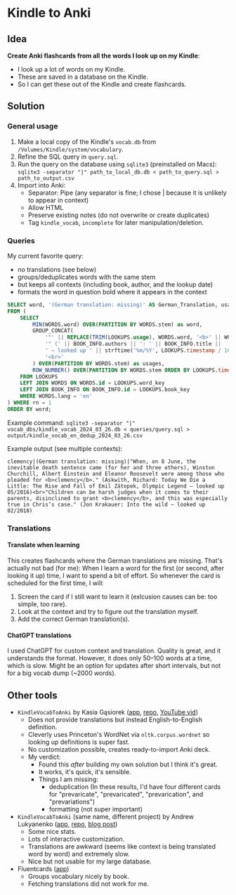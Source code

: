 # Kindle to Anki

## Idea

__Create Anki flashcards from all the words I look up on my Kindle__:
- I look up a lot of words on my Kindle.
- These are saved in a database on the Kindle.
- So I can get these out of the Kindle and create flashcards.

## Solution

### General usage

1. Make a local copy of the Kindle's `vocab.db` from `/Volumes/Kindle/system/vocabulary`.
2. Refine the SQL query in `query.sql`.
3. Run the query on the database using `sqlite3` (preinstalled on Macs): `sqlite3 -separator "|" path_to_local_db.db < path_to_query.sql > path_to_output.csv`
4. Import into Anki:
    - Separator: Pipe (any separator is fine; I chose | because it is unlikely to appear in context)
    - Allow HTML
    - Preserve existing notes (do not overwrite or create duplicates)
    - Tag `kindle_vocab`, `incomplete` for later manipulation/deletion.

### Queries

My current favorite query:
- no translations (see below)
- groups/deduplicates words with the same stem
- but keeps all contexts (including book, author, and the lookup date)
- formats the word in question bold where it appears in the context

```sql
SELECT word, '(German translation: missing)' AS German_Translation, usages
FROM (
    SELECT
        MIN(WORDS.word) OVER(PARTITION BY WORDS.stem) as word,
        GROUP_CONCAT(
            '"' || REPLACE(TRIM(LOOKUPS.usage), WORDS.word, '<b>' || WORDS.word || '</b>') || 
            '" (' || BOOK_INFO.authors || ': ' || BOOK_INFO.title || 
            ' — looked up ' || strftime('%m/%Y', LOOKUPS.timestamp / 1000, 'unixepoch') || ')', 
            '<br>'
        ) OVER(PARTITION BY WORDS.stem) as usages,
        ROW_NUMBER() OVER(PARTITION BY WORDS.stem ORDER BY LOOKUPS.timestamp) as rn
    FROM LOOKUPS
    LEFT JOIN WORDS ON WORDS.id = LOOKUPS.word_key
    LEFT JOIN BOOK_INFO ON BOOK_INFO.id = LOOKUPS.book_key
    WHERE WORDS.lang = 'en'
) WHERE rn = 1
ORDER BY word;
```

Example command: `sqlite3 -separator "|" vocab_dbs/kindle_vocab_2024_03_26.db < queries/query.sql > output/kindle_vocab_en_dedup_2024_03_26.csv`

Example output (see multiple contexts):

```
clemency|(German translation: missing)|"When, on 8 June, the inevitable death sentence came (for her and three others), Winston Churchill, Albert Einstein and Eleanor Roosevelt were among those who pleaded for <b>clemency</b>." (Askwith, Richard: Today We Die a Little: The Rise and Fall of Emil Zátopek, Olympic Legend — looked up 05/2016)<br>"Children can be harsh judges when it comes to their parents, disinclined to grant <b>clemency</b>, and this was especially true in Chris’s case." (Jon Krakauer: Into the wild — looked up 02/2018)
```

### Translations

#### Translate when learning

This creates flashcards where the German translations are missing. That's actually not bad (for me): When I learn a word for the first (or second, after looking it up) time, I want to spend a bit of effort. So whenever the card is scheduled for the first time, I will:
1. Screen the card if I still want to learn it (exlcusion causes can be: too simple, too rare).
2. Look at the context and try to figure out the translation myself.
3. Add the correct German translation(s).

#### ChatGPT translations

I used ChatGPT for custom context and translation. Quality is great, and it understands the format. However, it does only 50–100 words at a time, which is slow. Might be an option for updates after short intervals, but not for a big vocab dump (~2000 words).

## Other tools

- `KindleVocabToAnki` by Kasia Gąsiorek ([app](https://kindle-vocab-to-anki.vercel.app/), [repo](https://github.com/hebiscus/KindleVocabToAnki), [YouTube vid](https://www.youtube.com/watch?v=oYFIydvBSEk))
    - Does not provide translations but instead English-to-English definition.
    - Cleverly uses Princeton's WordNet via `nltk.corpus.wordnet` so looking up definitions is super fast.
    - No customization possible, creates ready-to-import Anki deck.
    - My verdict:
        - Found this _after_ building my own solution but I think it's great.
        - It works, it's quick, it's sensible.
        - Things I am missing:
            - deduplication (In these results, I'd have four different cards for "prevaricate", "prevaricated", "prevarication", and "prevariations")
            - formatting (not super important)
- `KindleVocabToAnki` (same name, different project) by Andrew Lukyanenko ([app](https://kindlevocabtoanki.streamlit.app/), [repo](https://github.com/Erlemar/KindleVocabToAnki), [blog post](https://artgor.medium.com/kindlevocabtoanki-app-importing-words-from-your-kindle-to-anki-for-language-learning-40e062bfc04e))
    - Some nice stats.
    - Lots of interactive customization.
    - Translations are awkward (seems like context is being translated word by word) and extremely slow.
    - Nice but not usable for my large database.
- Fluentcards ([app](https://fluentcards.com/kindle))
    - Groups vocabulary nicely by book.
    - Fetching translations did not work for me.
